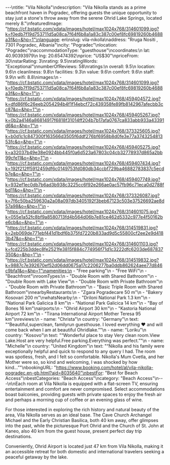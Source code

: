 ---\ntitle: "Vila Nikolla"\ndescription: "Vila Nikolla stands as a prime beachfront haven in Pogradec, offering guests the unique opportunity to stay just a stone's throw away from the serene Ohrid Lake Springs, located merely 8."\nfeaturedImage: "https://cf.bstatic.com/xdata/images/hotel/max1024x768/314601099.jpg?k=f0edb7f19d753711d5a08ca7f64f6b8a1a83c387c00ef8fc69819260b4688a3f&o=&hp=1"\nlanguage: en\nslug: vila-nikolla\naddress: "Rruga Nositi , 7301 Pogradec, Albania"\ncity: "Pogradec"\nlocation: "Pogradec"\naccommodationType: "guesthouse"\ncoordinates:\n  lat: 40.90393979\n  lng: 20.65474392\nprice: "US$30"\npriceFrom: 30\nstarRating: 3\nrating: 9.5\nratingWords: "Exceptional"\nnumberOfReviews: 58\nratings:\n  overall: 9.5\n  location: 9.6\n  cleanliness: 9.8\n  facilities: 9.3\n  value: 9.6\n  comfort: 9.6\n  staff: 9.9\n  wifi: 8.8\nimages:\n  - "https://cf.bstatic.com/xdata/images/hotel/max1024x768/314601099.jpg?k=f0edb7f19d753711d5a08ca7f64f6b8a1a83c387c00ef8fc69819260b4688a3f&o=&hp=1"\n  - "https://cf.bstatic.com/xdata/images/hotel/max1024x768/459404572.jpg?k=dfd86f6c26eeb2054294b4f1f14ebcf72c439358fe89fb8142967afecbb3cc87&o=&hp=1"\n  - "https://cf.bstatic.com/xdata/images/hotel/max1024x768/459405267.jpg?k=0b2a4146a86814917f6818f31014ff204b7b17afa0767ca833abb933a43391d6&o=&hp=1"\n  - "https://cf.bstatic.com/xdata/images/hotel/max1024x768/373325605.jpg?k=b0d1c1c847300f163566d3505f6ddf276bf6958b8d0fe3e77a374325481353fc&o=&hp=1"\n  - "https://cf.bstatic.com/xdata/images/hotel/max1024x768/459405275.jpg?k=a32037b49e38e0924bb445f0a6d523a67803c04cb32778937d865a2bb99cfe11&o=&hp=1"\n  - "https://cf.bstatic.com/xdata/images/hotel/max1024x768/459407434.jpg?k=192f212ff5912459df6c0149753fd080db34ccbf729ba46882783837c5ecdb7e&o=&hp=1"\n  - "https://cf.bstatic.com/xdata/images/hotel/max1024x768/459407749.jpg?k=932ef1ec0db7b6ad3b938c3225cc6f92e266ae0ac57fb96c71eca0d2788fbd11&o=&hp=1"\n  - "https://cf.bstatic.com/xdata/images/hotel/max1024x768/373326087.jpg?k=7f6c50ba259630a2a08a097db3405192f3beb67123c503e37526692ae8d57a98&o=&hp=1"\n  - "https://cf.bstatic.com/xdata/images/hotel/max1024x768/314601075.jpg?k=055e1a52fc8bf9a8580713fd4b564d06b7e81ce462d5332c977e4f50162be6cb&o=&hp=1"\n  - "https://cf.bstatic.com/xdata/images/hotel/max1024x768/314519831.jpg?k=2eb069de771ebf441d1bdf6b375fd7220b833ad9d5c55800cf2ee2e9d4183b47&o=&hp=1"\n  - "https://cf.bstatic.com/xdata/images/hotel/max1024x768/314601103.jpg?k=fcd225b3ddec8fe2521fe3815f884c774956f71d1c3222dfc6203de687837350&o=&hp=1"\n  - "https://cf.bstatic.com/xdata/images/hotel/max1024x768/314519832.jpg?k=9887c7e392670ef52d06dd0675a17c2206277ba0ddb862624aee77d846c9bfa1&o=&hp=1"\namenities:\n  - "Free parking"\n  - "Free WiFi"\n  - "Beachfront"\nroomTypes:\n  - "Double Room with Shared Bathroom"\n  - "Double Room with Lake View"\n  - "Double Room with Private Bathroom"\n  - "Double Room with Private Bathroom"\n  - "Basic Triple Room with Shared Bathroom"\nnearbyRestaurants:\n  - "Zgara Pogradecare 50 m"\n  - "Bakery Kosovari 200 m"\nwhatsNearby:\n  - "Driloni National Park 1.3 km"\n  - "National Park Galicica 8 km"\n  - "National Park Galicica 14 km"\n  - "Bay of Bones 16 km"\nairports:\n  - "Ohrid Airport 30 km"\n  - "Kastoria National Airport 72 km"\n  - "Tirana International Airport Mother Teresa 95 km"\nreviews:\n  - name: "Christa"\n    country: "Germany"\n    text: "“Beautiful,superclean, familyrun guesthouse. I loved everything ❤ and will come back when I am at beautiful Ohridlake.”"\n  - name: "Loriku"\n    country: "Kosovo"\n    text: "“Wonderful place to stay
Very clean room.View Lake.Host are very helpful.Free parking.Everything was perfect.”"\n  - name: "Michelle"\n    country: "United Kingdom"\n    text: "“Nikolla and his family were exceptionally helpful and quick to respond to any query I had. The room was spotless, fresh, and I felt so comfortable. Nikolla's Mum Cvetla, and her Mother were so, so kind and welcoming, I was shocked by how kind...”"\nbookingURL: "https://www.booking.com/hotel/al/vila-nikolla-pogradec.en-gb.html?aid=8035640"\nbestFor: "Best for Beach Access"\nbestCategories: "Beach Access"\ncategory: "Beach Access"\n---\n\nEach room at Vila Nikolla is equipped with a flat-screen TV, ensuring entertainment and comfort are never compromised. Select accommodations boast balconies, providing guests with private spaces to enjoy the fresh air and perhaps a morning cup of coffee or an evening glass of wine.

For those interested in exploring the rich history and natural beauty of the area, Vila Nikolla serves as an ideal base. The Cave Church Archangel Michael and the Early Christian Basilica, both 40 km away, offer glimpses into the past, while the picturesque Port Ohrid and the Church of St. John at Kaneo, also 40 km from the guest house, present perfect day trip destinations.

Conveniently, Ohrid Airport is located just 47 km from Vila Nikolla, making it an accessible retreat for both domestic and international travelers seeking a peaceful getaway by the lake.